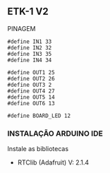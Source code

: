## ETK-1 V2


PINAGEM
```
#define IN1 33
#define IN2 32
#define IN3 35
#define IN4 34

#define OUT1 25 
#define OUT2 26  
#define OUT3 2
#define OUT4 27
#define OUT5 14
#define OUT6 13

#define BOARD_LED 12
```

### INSTALAÇÃO ARDUINO IDE
Instale as bibliotecas 
- RTClib (Adafruit)
  V: 2.1.4
